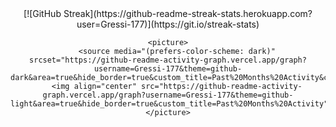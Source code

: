 <div align="center">
    [![GitHub Streak](https://github-readme-streak-stats.herokuapp.com?user=Gressi-177)](https://git.io/streak-stats)

    <picture>
        <source media="(prefers-color-scheme: dark)" srcset="https://github-readme-activity-graph.vercel.app/graph?username=Gressi-177&theme=github-dark&area=true&hide_border=true&custom_title=Past%20Months%20Activity&color=ffffff&bg_color=0e1116">
        <img align="center" src="https://github-readme-activity-graph.vercel.app/graph?username=Gressi-177&theme=github-light&area=true&hide_border=true&custom_title=Past%20Months%20Activity">
    </picture>
</div>
